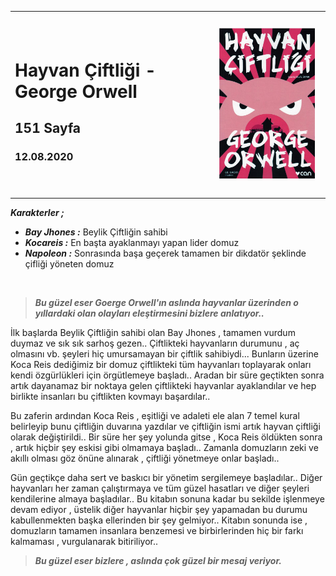 

<table><tr>
<td align="left"> 
  
# Hayvan Çiftliği - George Orwell
## 151 Sayfa
### 12.08.2020




  
</td>
<td> 
  <p align="center" style="padding: 10px">
    <img alt="Hayvan-Çiftliği" src="../images/04_hayvan_ciftligi.jpg" width="250">
    <br>
    
  </p> 
</td>

</tr></table>

***Karakterler ;*** 
- ***Bay Jhones :*** Beylik Çiftliğin sahibi
- ***Kocareis :*** En başta ayaklanmayı yapan lider domuz
- ***Napoleon :*** Sonrasında başa geçerek tamamen bir dikdatör şeklinde çifliği yöneten domuz

<br>

> ***Bu güzel eser Goerge Orwell'ın aslında hayvanlar üzerinden o yıllardaki olan olayları eleştirmesini bizlere anlatıyor..*** 

İlk başlarda Beylik Çiftliğin sahibi olan Bay Jhones , tamamen vurdum duymaz ve sık sık sarhoş gezen.. Çiftlikteki hayvanların durumunu , aç olmasını vb. şeyleri hiç umursamayan bir çiftlik sahibiydi... Bunların üzerine Koca Reis dediğimiz bir domuz çiftlikteki tüm hayvanları toplayarak onları kendi özgürlükleri için örgütlemeye başladı.. Aradan bir süre geçtikten sonra artık dayanamaz bir noktaya gelen çiftlikteki hayvanlar ayaklandılar ve hep birlikte insanları bu çiftlikten kovmayı başardılar.. 

Bu zaferin ardından Koca Reis , eşitliği ve adaleti ele alan 7 temel kural belirleyip bunu çiftliğin duvarına yazdılar ve çiftliğin ismi artık hayvan çiftliği olarak değiştirildi.. Bir süre her şey yolunda gitse , Koca Reis öldükten sonra , artık hiçbir şey eskisi gibi olmamaya başladı.. Zamanla domuzların zeki ve akıllı olması göz önüne alınarak ,  çiftliği yönetmeye onlar başladı.. 

Gün geçtikçe daha sert ve baskıcı bir yönetim sergilemeye başladılar.. Diğer hayvanları her zaman çalıştırmaya ve tüm güzel hasatları ve diğer şeyleri kendilerine almaya başladılar.. Bu kitabın sonuna kadar bu sekilde işlenmeye devam ediyor , üstelik diğer hayvanlar hiçbir şey yapamadan bu durumu kabullenmekten başka ellerinden bir şey gelmiyor.. Kitabın sonunda ise ,  domuzların tamamen insanlara benzemesi ve birbirlerinden hiç bir farkı kalmaması , vurgulanarak bitiriliyor.. 

> ***Bu güzel eser bizlere , aslında çok güzel bir mesaj veriyor.***


